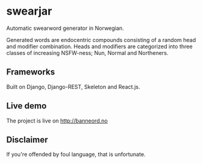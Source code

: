 # swearjar
Automatic swearword generator in Norwegian.

Generated words are endocentric compounds consisting of a random head and modifier combination. Heads and modifiers are categorized into three classes of increasing NSFW-ness; Nun, Normal and Northeners.

## Frameworks
Built on Django, Django-REST, Skeleton and React.js.

## Live demo
The project is live on http://banneord.no

## Disclaimer
If you're offended by foul language, that is unfortunate.
